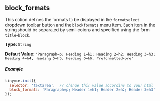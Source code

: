 ## block_formats

This option defines the formats to be displayed in the `formatselect` dropdown toolbar button and the `blockformats` menu item. Each item in the string should be separated by semi-colons and specified using the form `title=block`.

**Type:** `String`

**Default Value:** `'Paragraph=p; Heading 1=h1; Heading 2=h2; Heading 3=h3; Heading 4=h4; Heading 5=h5; Heading 6=h6; Preformatted=pre'`

##### Example

```js
tinymce.init({
  selector: 'textarea',  // change this value according to your html
  block_formats: 'Paragraph=p; Header 1=h1; Header 2=h2; Header 3=h3'
});
```
